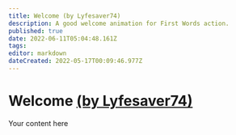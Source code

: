 ```yaml
---
title: Welcome (by Lyfesaver74)
description: A good welcome animation for First Words action.
published: true
date: 2022-06-11T05:04:48.161Z
tags: 
editor: markdown
dateCreated: 2022-05-17T00:09:46.977Z
---
```


# Welcome [(by Lyfesaver74)](https://www.twitch.tv/lyfesaver74)
Your content here